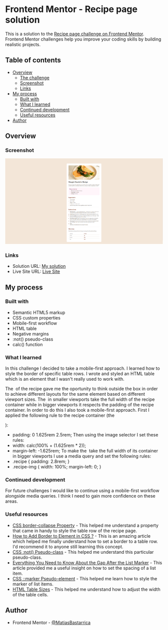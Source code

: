 # Frontend Mentor - Recipe page solution

This is a solution to the [Recipe page challenge on Frontend Mentor](https://www.frontendmentor.io/challenges/recipe-page-KiTsR8QQKm). Frontend Mentor challenges help you improve your coding skills by building realistic projects.

## Table of contents

- [Overview](#overview)
  - [The challenge](#the-challenge)
  - [Screenshot](#screenshot)
  - [Links](#links)
- [My process](#my-process)
  - [Built with](#built-with)
  - [What I learned](#what-i-learned)
  - [Continued development](#continued-development)
  - [Useful resources](#useful-resources)
- [Author](#author)

## Overview

### Screenshot

![](./screenshot.png)

### Links

- Solution URL: [My solution](https://your-solution-url.com)
- Live Site URL: [Live Site](https://matiasbastarrica.github.io/reicpe-page-main/)

## My process

### Built with

- Semantic HTML5 markup
- CSS custom properties
- Mobile-first workflow
- HTML table
- Negative margins
- :not() pseudo-class
- calc() function

### What I learned

In this challenge I decided to take a mobile-first approach.
I learned how to style the border of specific table rows.
I wrote and styled an HTML table which is an element that I wasn't really used to work with.

The <img> of the recipe gave me the oportunity to think outside the box in order to achieve different layouts for the same element based on different viewport sizes.
The <img> in smaller viewports take the full width of the recipe container while in bigger viewports it respects the padding of the recipe container.
In order to do this I also took a mobile-first approach. First I applied the following rule to the recipe container (the <article class="recipe">):

- padding: 0 1.625rem 2.5rem;
  Then using the image selector I set these rules:
- width: calc(100% + (1.625rem \* 2));
- margin-left: -1.625rem;
  To make the <img> take the full width of its container in bigger viewports I use a media query and set the following rules:
- .recipe {
  padding: 2.8rem;
  }
- .recipe-img {
  width: 100%;
  margin-left: 0;
  }

### Continued development

For future challenges I would like to continue using a mobile-first workflow alongside media queries. I think I need to gain more confidence on these areas.

### Useful resources

- [CSS border-collapse Property](https://www.w3schools.com/cssref/pr_border-collapse.php) - This helped me understand a property that came in handy to style the table row of the recipe page.
- [How to Add Border to <tr> Element in CSS ?](https://www.geeksforgeeks.org/how-to-add-border-to-tr-element-in-css/) - This is an amazing article which helped me finally understand how to set a border to a table row. I'd recommend it to anyone still learning this concept.
- [CSS :not() Pseudo-class](https://www.w3schools.com/cssref/sel_not.php) - This helped me understand this particular pseudo-class.
- [Everything You Need to Know About the Gap After the List Marker](https://css-tricks.com/everything-you-need-to-know-about-the-gap-after-the-list-marker/) - This article provided me a useful insight on how to set the spacing of a list item.
- [CSS ::marker Pseudo-element](https://www.w3schools.com/cssref/sel_marker.php#gsc.tab=0) - This helped me learn how to style the marker of list items.
- [HTML Table Sizes](https://www.w3schools.com/html/html_table_sizes.asp) - This helped me understand how to adjust the width of the table cells.

## Author

- Frontend Mentor - [@MatiasBastarrica](https://www.frontendmentor.io/profile/MatiasBastarrica)

